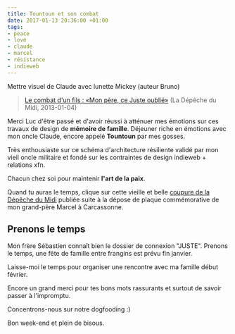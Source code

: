 ```yaml
---
title: Tountoun et son combat
date: 2017-01-13 20:36:00 +01:00
tags:
- peace
- love
- claude
- marcel
- résistance
- indieweb
---
```


Mettre visuel de Claude avec lunette Mickey (auteur Bruno)

> [Le combat d'un fils : «Mon père, ce Juste oublié»](http://www.ladepeche.fr/article/2013/01/04/1528691-carcassonne-le-combat-d-un-fils-mon-pere-ce-juste-oublie.html) (La Dépêche du Midi, 2013-01-04) 

Merci Luc d'être passé et d'avoir réussi à atténuer mes émotions sur ces travaux de design de **mémoire de famille**. Déjeuner riche en émotions avec mon oncle Claude, encore appelé **Tountoun** par mes gosses.

Très enthousiaste sur ce schéma d'architecture  résiliente validé par mon vieil oncle militaire et fondé sur les contraintes de design indieweb +  relations xfn. 

Chacun chez soi pour maintenir **l'art de la paix**.  

Quand tu auras le temps, clique sur cette vieille et belle [coupure de la Dépêche du Midi](http://www.ladepeche.fr/article/2013/01/04/1528691-carcassonne-le-combat-d-un-fils-mon-pere-ce-juste-oublie.html) publiée suite à la dépose de plaque commémorative de mon grand-père Marcel à Carcassonne.

## Prenons le temps

Mon frère Sébastien connaît bien le dossier de connexion "JUSTE". Prenons le temps, une fête de famille entre frangins est prévu fin janvier. 

Laisse-moi le temps pour organiser une rencontre avec ma famille début février.

Encore un grand merci pour tes bons mots rassurants et surtout de savoir passer à l'impromptu. 

Concentrons-nous sur notre dogfooding :) 

Bon week-end et plein de bisous.


